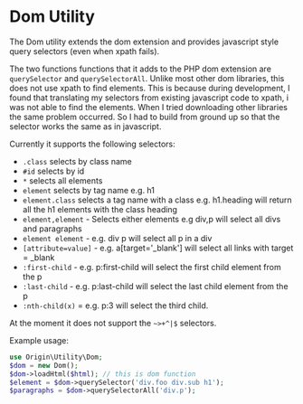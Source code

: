 # Dom Utility

The Dom utility extends the dom extension and provides javascript style query selectors (even when xpath fails).

The two functions functions that it adds to the PHP dom extension are `querySelector` and `querySelectorAll`. Unlike most other dom libraries, this does not use xpath to find elements. This is because during development, I found that translating my selectors from existing javascript code to xpath, i was not able to find the elements. When I tried downloading other libraries the same problem occurred. So I had to build from ground up so that the selector works the same as in javascript.

Currently it supports the following selectors:

 - `.class` selects by class name
 - `#id` selects by id
 - `*` selects all elements
 - `element` selects by tag name e.g. h1
 - `element.class` selects a tag name with a class e.g. h1.heading  will return all the h1 elements with the class heading
 - `element,element` - Selects either elements e.g div,p will select all divs and paragraphs
 - `element element` - e.g. div p will select all p in a div
 - `[attribute=value]` - e.g. a[target='_blank'] will select all links with target = _blank
 - `:first-child` - e.g. p:first-child will select the first child element from the p
 - `:last-child` - e.g. p:last-child will select the last child element from the p
 - `:nth-child(x)` = e.g. p:3 will select the third child. 

At the moment it does not support the `~>+^|$` selectors.

Example usage:

```php
use Origin\Utility\Dom;
$dom = new Dom();
$dom->loadHtml($html); // this is dom function
$element = $dom->querySelector('div.foo div.sub h1');
$paragraphs = $dom->querySelectorAll('div.p');
```